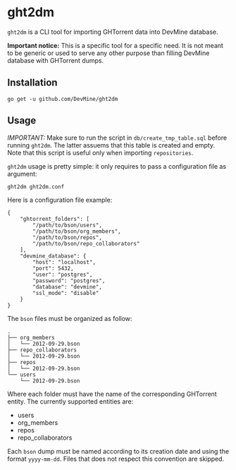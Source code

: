# ght2dm

`ght2dm` is a CLI tool for importing GHTorrent data into DevMine database.

**Important notice:** This is a specific tool for a specific need. It is not
meant to be generic or used to serve any other purpose than filling DevMine
database with GHTorrent dumps.

## Installation

```
go get -u github.com/DevMine/ght2dm
```

## Usage

*IMPORTANT:* Make sure to run the script in `db/create_tmp_table.sql` before
running `ght2dm`. The latter assuems that this table is created and empty. Note
that this script is useful only when importing `repositories`.

`ght2dm` usage is pretty simple: it only requires to pass a configuration file
as argument:

```
ght2dm ght2dm.conf
```

Here is a configuration file example:

```
{
    "ghtorrent_folders": [
        "/path/to/bson/users",
        "/path/to/bson/org_members",
        "/path/to/bson/repos",
        "/path/to/bson/repo_collaborators"
    ],
    "devmine_database": {
        "host": "localhost",
        "port": 5432,
        "user": "postgres",
        "password": "postgres",
        "database": "devmine",
        "ssl_mode": "disable"
    }
}
```

The `bson` files must be organized as follow:

```
.
├── org_members
│   └── 2012-09-29.bson
├── repo_collaborators
│   └── 2012-09-29.bson
├── repos
│   └── 2012-09-29.bson
└── users
    └── 2012-09-29.bson
```

Where each folder must have the name of the corresponding GHTorrent entity.
The currently supported entities are:

* users
* org_members
* repos
* repo_collaborators

Each `bson` dump must be named according to its creation date and using the
format `yyyy-mm-dd`. Files that does not respect this convention are skipped.
